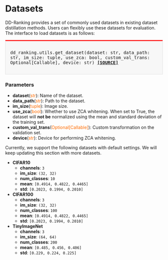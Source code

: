 # Datasets

DD-Ranking provides a set of commonly used datasets in existing dataset distillation methods. Users can flexibly use these datasets for evaluation. The interface to load datasets is as follows:

<div style="background-color:#F7F7F7; padding:15px; border:1px solid #E0E0E0; border-top:3px solid #FF0000; font-family:monospace; font-size:14px;">

dd_ranking.utils.get_dataset(dataset: str, data_path: str, im_size: tuple, use_zca: bool, custom_val_trans: Optional[Callable], device: str)
[**[SOURCE]**](https://github.com/NUS-HPC-AI-Lab/DD-Ranking/blob/main/dd_ranking/utils/data.py)
</div>

### Parameters

- **dataset**(<span style="color:#FF6B00;">str</span>): Name of the dataset.
- **data_path**(<span style="color:#FF6B00;">str</span>): Path to the dataset.
- **im_size**(<span style="color:#FF6B00;">tuple</span>): Image size.
- **use_zca**(<span style="color:#FF6B00;">bool</span>): Whether to use ZCA whitening. When set to True, the dataset will **not be** normalized using the mean and standard deviation of the training set.
- **custom_val_trans**(<span style="color:#FF6B00;">Optional[Callable]</span>): Custom transformation on the validation set.
- **device**(<span style="color:#FF6B00;">str</span>): Device for performing ZCA whitening.

Currently, we support the following datasets with default settings. We will keep updating this section with more datasets.

- **CIFAR10**
    - **channels**: `3`
    - **im_size**: `(32, 32)`
    - **num_classes**: `10`
    - **mean**: `[0.4914, 0.4822, 0.4465]`
    - **std**: `[0.2023, 0.1994, 0.2010]`
- **CIFAR100**
    - **channels**: `3`
    - **im_size**: `(32, 32)`
    - **num_classes**: `100`
    - **mean**: `[0.4914, 0.4822, 0.4465]`
    - **std**: `[0.2023, 0.1994, 0.2010]`
- **TinyImageNet**
    - **channels**: `3`
    - **im_size**: `(64, 64)`
    - **num_classes**: `200`
    - **mean**: `[0.485, 0.456, 0.406]`
    - **std**: `[0.229, 0.224, 0.225]`